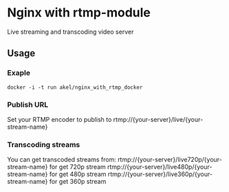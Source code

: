 # Nginx with rtmp-module

Live streaming and transcoding video server

## Usage

### Exaple
```
docker -i -t run akel/nginx_with_rtmp_docker
```

### Publish URL
Set your RTMP encoder to publish to rtmp://{your-server}/live/{your-stream-name}

### Transcoding streams
You can get transcoded streams from:
rtmp://{your-server}/live720p/{your-stream-name} for get 720p stream
rtmp://{your-server}/live480p/{your-stream-name} for get 480p stream
rtmp://{your-server}/live360p/{your-stream-name} for get 360p stream
